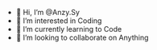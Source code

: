 - 👋 Hi, I’m @Anzy.Sy
- 👀 I’m interested in Coding
- 🌱 I’m currently learning to Code
- 💞️ I’m looking to collaborate on Anything 


<!---
SyHush/SyHush is a ✨ special ✨ repository because its `README.md` (this file) appears on your GitHub profile.
You can click the Preview link to take a look at your changes.
--->
